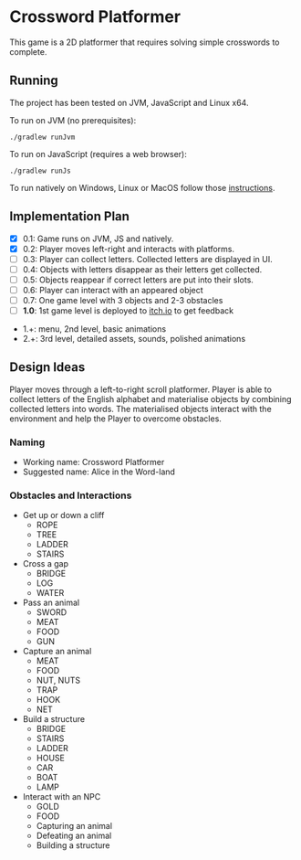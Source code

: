 # Crossword Platformer

This game is a 2D platformer that requires solving simple crosswords to complete.

## Running

The project has been tested on JVM, JavaScript and Linux x64.

To run on JVM (no prerequisites):

    ./gradlew runJvm
   
To run on JavaScript (requires a web browser):

    ./gradlew runJs
    
To run natively on Windows, Linux or MacOS follow those 
[instructions](https://korlibs.soywiz.com/korge/deployment/desktop/).

## Implementation Plan

 - [x] 0.1: Game runs on JVM, JS and natively.
 - [x] 0.2: Player moves left-right and interacts with platforms.
 - [ ] 0.3: Player can collect letters. Collected letters are displayed in UI.
 - [ ] 0.4: Objects with letters disappear as their letters get collected.
 - [ ] 0.5: Objects reappear if correct letters are put into their slots.
 - [ ] 0.6: Player can interact with an appeared object  
 - [ ] 0.7: One game level with 3 objects and 2-3 obstacles
 - [ ] **1.0**: 1st game level is deployed to [itch.io](https://itch.io/) to get feedback
 - 1.+: menu, 2nd level, basic animations
 - 2.+: 3rd level, detailed assets, sounds, polished animations
 
 ## Design Ideas
 
 Player moves through a left-to-right scroll platformer. 
 Player is able to collect letters of the English alphabet and 
 materialise objects by combining collected letters into words.
 The materialised objects interact with the environment and 
 help the Player to overcome obstacles.
 
 ### Naming
 
 - Working name: Crossword Platformer
 - Suggested name: Alice in the Word-land
 
 ### Obstacles and Interactions
 
 - Get up or down a cliff
   - ROPE
   - TREE
   - LADDER
   - STAIRS
 - Cross a gap 
   - BRIDGE
   - LOG
   - WATER
 - Pass an animal
   - SWORD
   - MEAT
   - FOOD
   - GUN
 - Capture an animal
   - MEAT
   - FOOD
   - NUT, NUTS
   - TRAP
   - HOOK
   - NET
 - Build a structure
   - BRIDGE
   - STAIRS
   - LADDER
   - HOUSE
   - CAR
   - BOAT
   - LAMP
 - Interact with an NPC
   - GOLD
   - FOOD
   - Capturing an animal
   - Defeating an animal
   - Building a structure